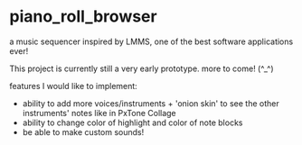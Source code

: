 # piano_roll_browser    
a music sequencer inspired by LMMS, one of the best software applications ever!     
    
This project is currently still a very early prototype. more to come! (^_^\)    
    
features I would like to implement:    
- ability to add more voices/instruments + 'onion skin' to see the other instruments' notes like in PxTone Collage    
- ability to change color of highlight and color of note blocks    
- be able to make custom sounds!

